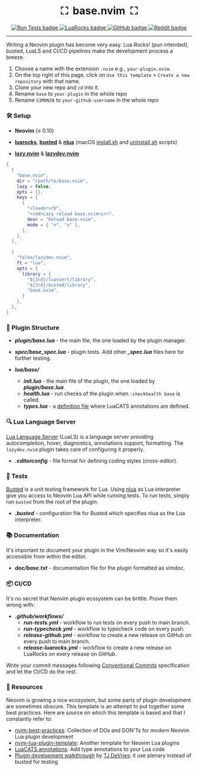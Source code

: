 <h1 align="center">⛶&nbsp;&nbsp;base.nvim&nbsp;&nbsp;⛶ </h1>

<p align="center">
  <a href="https://github.com/S1M0N38/base.nvim/actions/workflows/run-tests.yml">
    <img alt="Run Tests badge" src="https://img.shields.io/github/actions/workflow/status/S1M0N38/base.nvim/run-tests.yml?style=for-the-badge&label=Tests"/>
  </a>
  <a href="https://luarocks.org/modules/S1M0N38/base.nvim">
    <img alt="LuaRocks badge" src="https://img.shields.io/luarocks/v/S1M0N38/base.nvim?style=for-the-badge&color=5d2fbf"/>
  </a>
  <a href="https://github.com/S1M0N38/base.nvim/releases">
    <img alt="GitHub badge" src="https://img.shields.io/github/v/release/S1M0N38/base.nvim?style=for-the-badge&label=GitHub"/>
  </a>
  <a href="https://www.reddit.com/r/neovim/comments/195q8ai/template_for_writing_neovim_plugin/">
    <img alt="Reddit badge" src="https://img.shields.io/badge/post-reddit?style=for-the-badge&label=Reddit&color=FF5700"/>
  </a>
</p>

______________________________________________________________________

Writing a Neovim plugin has become very easy. Lua Rocks! (pun intended), busted, LuaLS and CI/CD pipelines make the development process a breeze.

1. Choose a name with the extension `.nvim` e.g., `your-plugin.nvim`.
1. On the top right of this page, click on `Use this template` > `Create a new repository` with that name.
1. Clone your new repo and `cd` into it.
1. Rename `base` to `your-plugin` in the whole repo
1. Rename `S1M0N38` to `your-github-username` in the whole repo

### 🛠️ Setup

- **Neovim** (≥ 0.10)

- **[luarocks](https://luarocks.org/)**, **[busted](https://lunarmodules.github.io/busted/)** & **[nlua](https://github.com/mfussenegger/nlua)** (macOS [install.sh](https://gist.githubusercontent.com/S1M0N38/44c573db63864bcd1dc0bfc73359fec9/raw/d92e3b3e5f3da1c8557e93250e6e8a7de0f7d09a/install-lua-luarocks-on-macos.sh) and [uninstall.sh](https://gist.githubusercontent.com/S1M0N38/44c573db63864bcd1dc0bfc73359fec9/raw/d92e3b3e5f3da1c8557e93250e6e8a7de0f7d09a/uninstall-lua-luarocks-on-macos.sh) scripts)

- **[lazy.nvim](https://github.com/folke/lazy.nvim)** & **[lazydev.nvim](https://github.com/folke/lazydev.nvim)**

```lua
{
  {
    "base.nvim",
    dir = "/path/to/base.nvim",
    lazy = false,
    opts = {},
    keys = {
      {
        "<leader>rb",
        "<cmd>Lazy reload base.nvim<cr>",
        desc = "Reload base.nvim",
        mode = { "n", "v" },
      },
    },
  },

  {
    "folke/lazydev.nvim",
    ft = "lua",
    opts = {
      library = {
        "${3rd}/luassert/library",
        "${3rd}/busted/library",
        "base.nvim",
      }
    },
  },
}
```

### 📁 Plugin Structure

- ***plugin/base.lua*** - the main file, the one loaded by the plugin manager.

- ***spec/base_spec.lua*** - plugin tests. Add other ***\_spec.lua*** files here for further testing.

- ***lua/base/***

  - ***init.lua*** - the main file of the plugin, the one loaded by ***plugin/base.lua***.
  - ***health.lua*** - run checks of the plugin when `:checkhealth base` is called.
  - ***types.lua*** - a [definition file](https://luals.github.io/wiki/definition-files/) where LuaCATS annotations are defined.

### 🔍 Lua Language Server

[Lua Language Server](https://github.com/luals/lua-language-server?tab=readme-ov-file) (LuaLS) is a language server providing autocompletion, hover, diagnostics, annotations support, formatting. The `lazydev.nvim` plugin takes care of configuring it properly.

- ***.editorconfig*** - file format for defining coding styles (cross-editor).

### 🧪 Tests

[Busted](https://lunarmodules.github.io/busted/) is a unit testing framework for Lua. Using [nlua](https://github.com/mfussenegger/nlua) as Lua interpreter give you access to Neovim Lua API while running tests. To run tests, simply run `busted` from the root of the plugin.

- ***.busted*** - configuration file for Busted which specifies nlua as the Lua interpreter.

### 📚 Documentation

It's important to document your plugin in the Vim/Neovim way so it's easily accessible from within the editor.

- ***doc/base.txt*** - documentation file for the plugin formatted as vimdoc.

### 📦 CI/CD

It's no secret that Neovim plugin ecosystem can be brittle. Prove them wrong with:

- ***.github/workflows/***
  - ***run-tests.yml*** - workflow to run tests on every push to main branch.
  - ***run-typecheck.yml*** - workflow to typecheck code on every push.
  - ***release-github.yml*** - workflow to create a new release on GitHub on every push to main branch.
  - ***release-luarocks.yml*** - workflow to create a new release on LuaRocks on every release on GitHub.

Write your commit messages following [Conventional Commits](https://www.conventionalcommits.org/en/v1.0.0/) specification and let the CI/CD do the rest.

### 👏 Resources

Neovim is growing a nice ecosystem, but some parts of plugin development are sometimes obscure. This template is an attempt to put together some best practices. Here are source on which this template is based and that I constantly refer to:

- [nvim-best-practices](https://github.com/nvim-neorocks/nvim-best-practices): Collection of DOs and DON'Ts for modern Neovim Lua plugin development
- [nvim-lua-plugin-template](https://github.com/nvim-lua/nvim-lua-plugin-template/): Another template for Neovim Lua plugins
- [LuaCATS annotations](https://luals.github.io/wiki/annotations/): Add type annotations to your Lua code
- [Plugin development walkthrough](https://youtu.be/n4Lp4cV8YR0?si=lHlxQBNvbTcXPhVY) by [TJ DeVries](https://github.com/tjdevries): it use plenary instead of busted for testing
